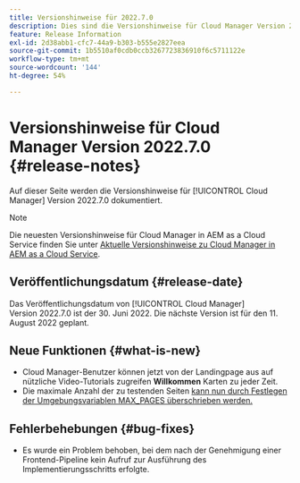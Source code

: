 ```yaml
---
title: Versionshinweise für 2022.7.0
description: Dies sind die Versionshinweise für Cloud Manager Version 2022.7.0.
feature: Release Information
exl-id: 2d38abb1-cfc7-44a9-b303-b555e2827eea
source-git-commit: 1b5510af0cdb0ccb3267723836910f6c5711122e
workflow-type: tm+mt
source-wordcount: '144'
ht-degree: 54%

---
```



# Versionshinweise für Cloud Manager Version 2022.7.0 {#release-notes}

Auf dieser Seite werden die Versionshinweise für [!UICONTROL Cloud Manager] Version 2022.7.0 dokumentiert.

>[!NOTE]
>
>Die neuesten Versionshinweise für Cloud Manager in AEM as a Cloud Service finden Sie unter [Aktuelle Versionshinweise zu Cloud Manager in AEM as a Cloud Service](https://experienceleague.adobe.com/docs/experience-manager-cloud-service/content/implementing/using-cloud-manager/release-notes-cloud-manager/release-notes-cm-current.html?lang=de).

## Veröffentlichungsdatum {#release-date}

Das Veröffentlichungsdatum von [!UICONTROL Cloud Manager] Version 2022.7.0 ist der 30. Juni 2022. Die nächste Version ist für den 11. August 2022 geplant.

## Neue Funktionen {#what-is-new}

* Cloud Manager-Benutzer können jetzt von der Landingpage aus auf nützliche Video-Tutorials zugreifen **Willkommen** Karten zu jeder Zeit.
* Die maximale Anzahl der zu testenden Seiten [kann nun durch Festlegen der Umgebungsvariablen MAX_PAGES überschrieben werden.](understand-your-test-results.md#crawler)

## Fehlerbehebungen {#bug-fixes}

* Es wurde ein Problem behoben, bei dem nach der Genehmigung einer Frontend-Pipeline kein Aufruf zur Ausführung des Implementierungsschritts erfolgte.
